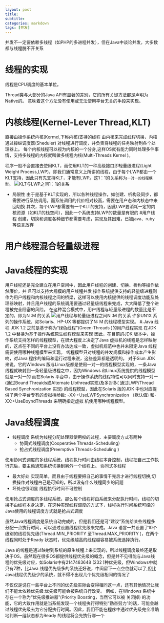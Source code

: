 ```yaml
---
layout: post
title: 
subtitle: 
categories: markdown
tags: [并发]
---
```




并发不一定要依赖多线程（如PHP的多进程并发），但在Java中谈论并发，大多数都与线程脱不开关系

# 线程的实现
线程是CPU调度的基本单位。

Thread类与大部分的Java API有显著的差别，它的所有关键方法都是声明为Native的。
意味着这个方法没有使用或无法使用平台无关的手段来实现。
# 内核线程(Kernel-Lever Thread,KLT)
直接由操作系统内核(Kermel,下称内核)支持的线程
由内核来完成线程切换，内核通过操纵调度器(Sheduler) 对线程进行调度，并负责将线程的任务映射到各个处理器上。
每个内核线程可以视为内核的一个分身,这样OS就有能力同时处理多件事情，支持多线程的内核就叫做多线程内核(Multi-Threads Kernel )。

程序一般不会直接去使用KLT，而使用KLT的一种高级接口即轻量级进程(Light Weight Process,LWP)，即我们通常意义上所讲的线程，由于每个LWP都由一个KLT支持，因此只有先支持KLT，才能有LWP。这1：1的关系称为`一对一的线程模型`。
![KLT与LWP之间1：1的关系](https://typoraimgbed.oss-cn-hangzhou.aliyuncs.com/img/4685968-497d1cfc86f6b084.png)
- 局限性
由于是基于KLT实现的，所以各种线程操作，如创建、析构及同步，都需要进行系统调用。而系统调用的代价相对较高，需要在用户态和内核态中来回切换
其次，每个LWP都需要有一个KLT的支持，因此LWP要消耗一定的内核资源（如KLT的栈空间），因此一个系统支持LWP的数量是有限的
#用户线程
创建，切换和调度各种细节都需要考虑，实现及其困难，已被java、ruby等语言放弃
# 用户线程混合轻量级进程

# Java线程的实现
用户线程还是完全建立在用户空间中，因此用户线程的创建、切换、析构等操作依然廉价，并
且可以支持大规模的用户线程并发
操作系统提供支持的轻量级进程则作为用户线程和内核线程之间的桥梁，这样可以使用内核提供的线程调度功能及处理器映射，并且用户线程的系统调用要通过轻量级线程来完成，大大降低了整个进程被完全阻塞的风险。
在这种混合模式中，用户线程与轻量级进程的数量比是不定的，即为N :M 的关系
![用户线程与轮量级进程之间N :M 的关系](https://typoraimgbed.oss-cn-hangzhou.aliyuncs.com/img/4685968-b64e81020899c37e.png)
许多UN1X 系列的操作系统，如Solaris、HP-UX 等都提供了N: M 的线程模型实现。
#.Java 线程
JDK 1.2 之前是基于称为“绿色线程”(Green-Threads )的用户线程实现
在JDK 1.2 中替换为基于操作系统原生线程模型来实现
因此，在目前的JDK 版本中，操作系统支持怎样的线程模型，在很大程度上决定了Java 虚拟机的线程是怎样映射的，这点在不同的平台上没有办法达成一致，虚拟机规范中也并未限定Java 线程需要使用哪种线程模型来实现。
线程模型只对线程的并发规模和操作成本产生影响，对Java 程序的编码和运行过程来说，这些差异都是透明的。
对于Siun JDK 来说，它的Windows 版与Linux版都是使用一对一的线程模型实现的，一条Java线程就映射到一条轻量级进程之中，因为Windows 和Linux系统提供的线程模型就是一对一的
而在Solaris 平台中，由于操作系统的线程特性可以同时支持一对一(通过Bound
Threaids或Alternate Libthread实现)及多对多( 通过LWP/Thread Based Synchronization
实现) 的线程模型，因此在Solaris 版的JDK 中也对应提供了两个平台专有的虚拟桃参数:
-XX:+UseLWPSynchronization （默认值) 和-XX:+UseBoyndThreads 来明确指定虚拟
机使用哪种线程模型。
# Java线程调度
- 线程调度
  系统为线程分配处理器使用权的过程，主要调度方式有两种
  - 协同式线程调度(Cooperative Threads-Scheduling）
  - 抢占式线程调度(Preemptive Threads-Scheduling )

使用协同式调度的多线程系统，线程执行时间由线程本身控制，线程把自己工作执行完后，要主动通知系统切换到另外一个线程上。
协同式多线程
- 最大好处
实现简单，而且由于线程要把自己的事情干完后才进行线程切换,切换操作对线程白己是可知的，所以没有什么线程同步的问题
- 坏处也很明显
 线程执行时间不可控制

使用抢占式调度的多线程系统，那么每个线程将由系统来分配执行时间，线程的切换不由线程本身决定，在这种实现线程调度的方式下，线程执行时间系统可控的
Java使用的线程调度方式就是抢占式调度

虽然Java线程调度是系统自动完成的，但是我们还是可“建议”系统给某些线程多分配一点执行时间，可以通过设置线程优先级来完成。Java 语言一共设置了10个级别的线程优先级(Thread.MIN_PRIORITY 至Thread.MAX_PRIORITY )，在两个线程同时处于Ready 状态时，优先级越高的线程越容易被系统选择执行。

Java 的线程是通过映射到系统的原生线程上来实现的，所以线程调度最终还是取决于OS，虽然现在很多OS都提供线程优先级的概念，但是并不见得能与Java线程的优先级对应，如Solaris中有2147483648 (232 )种优先级，但Windows中就只有7种，比Java 线程优先级多的系统还好说，中间留下一点空位就可以了,但比Java线程优先级少的系统，就不得不出现几个优先级相同的情况了

不仅仅是说在一些平台上不同的优先级实际会变得相同这一点，还有其他情况让我们不能太依赖优先级:优先级可能会被系统自行改变。
例如，在Windows 系统中存在一个称为“优先级推进器”(Priority Boosting，当然它可以被
关闭掉) 的功能，它的大致作用就是当系统发现一个线程执行得特别“勤奋努力”的话，可能会越过线程优先级去为它分配执行时间。因此，我们不能在程序中通过优先级完全准确地判断一组状态都为Ready 的线程将会先执行哪一个
